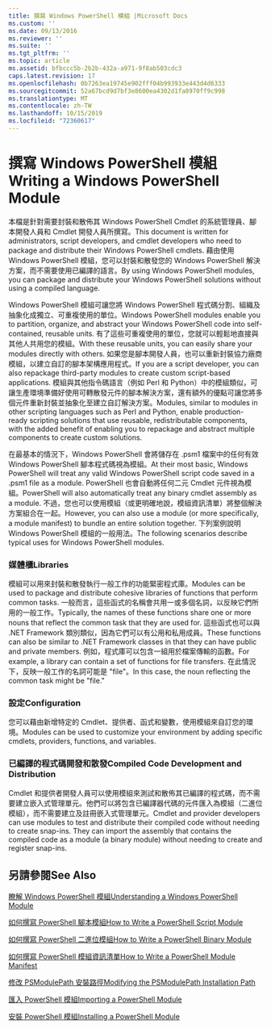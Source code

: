 ```yaml
---
title: 撰寫 Windows PowerShell 模組 |Microsoft Docs
ms.custom: ''
ms.date: 09/13/2016
ms.reviewer: ''
ms.suite: ''
ms.tgt_pltfrm: ''
ms.topic: article
ms.assetid: bfbccc5b-2b2b-432a-a971-9f8ab503cdc3
caps.latest.revision: 17
ms.openlocfilehash: 0b7263ea19745e902fff04b993933e443d4d6333
ms.sourcegitcommit: 52a67bcd9d7bf3e8600ea4302d1fa8970ff9c998
ms.translationtype: MT
ms.contentlocale: zh-TW
ms.lasthandoff: 10/15/2019
ms.locfileid: "72360617"
---
```

# <a name="writing-a-windows-powershell-module"></a><span data-ttu-id="3293a-102">撰寫 Windows PowerShell 模組</span><span class="sxs-lookup"><span data-stu-id="3293a-102">Writing a Windows PowerShell Module</span></span>

<span data-ttu-id="3293a-103">本檔是針對需要封裝和散佈其 Windows PowerShell Cmdlet 的系統管理員、腳本開發人員和 Cmdlet 開發人員所撰寫。</span><span class="sxs-lookup"><span data-stu-id="3293a-103">This document is written for administrators, script developers, and cmdlet developers who need to package and distribute their Windows PowerShell cmdlets.</span></span> <span data-ttu-id="3293a-104">藉由使用 Windows PowerShell 模組，您可以封裝和散發您的 Windows PowerShell 解決方案，而不需要使用已編譯的語言。</span><span class="sxs-lookup"><span data-stu-id="3293a-104">By using Windows PowerShell modules, you can package and distribute your Windows PowerShell solutions without using a compiled language.</span></span>

<span data-ttu-id="3293a-105">Windows PowerShell 模組可讓您將 Windows PowerShell 程式碼分割、組織及抽象化成獨立、可重複使用的單位。</span><span class="sxs-lookup"><span data-stu-id="3293a-105">Windows PowerShell modules enable you to partition, organize, and abstract your Windows PowerShell code into self-contained, reusable units.</span></span> <span data-ttu-id="3293a-106">有了這些可重複使用的單位，您就可以輕鬆地直接與其他人共用您的模組。</span><span class="sxs-lookup"><span data-stu-id="3293a-106">With these reusable units, you can easily share your modules directly with others.</span></span> <span data-ttu-id="3293a-107">如果您是腳本開發人員，也可以重新封裝協力廠商模組，以建立自訂的腳本架構應用程式。</span><span class="sxs-lookup"><span data-stu-id="3293a-107">If you are a script developer, you can also repackage third-party modules to create custom script-based applications.</span></span> <span data-ttu-id="3293a-108">模組與其他指令碼語言（例如 Perl 和 Python）中的模組類似，可讓生產環境準備好使用可轉散發元件的腳本解決方案，還有額外的優點可讓您將多個元件重新封裝並抽象化至建立自訂解決方案。</span><span class="sxs-lookup"><span data-stu-id="3293a-108">Modules, similar to modules in other scripting languages such as Perl and Python, enable production-ready scripting solutions that use reusable, redistributable components, with the added benefit of enabling you to repackage and abstract multiple components to create custom solutions.</span></span>

<span data-ttu-id="3293a-109">在最基本的情況下，Windows PowerShell 會將儲存在 .psm1 檔案中的任何有效 Windows PowerShell 腳本程式碼視為模組。</span><span class="sxs-lookup"><span data-stu-id="3293a-109">At their most basic, Windows PowerShell will treat any valid Windows PowerShell script code saved in a .psm1 file as a module.</span></span> <span data-ttu-id="3293a-110">PowerShell 也會自動將任何二元 Cmdlet 元件視為模組。</span><span class="sxs-lookup"><span data-stu-id="3293a-110">PowerShell will also automatically treat any binary cmdlet assembly as a module.</span></span> <span data-ttu-id="3293a-111">不過，您也可以使用模組（或更明確地說，模組資訊清單）將整個解決方案組合在一起。</span><span class="sxs-lookup"><span data-stu-id="3293a-111">However, you can also use a module (or more specifically, a module manifest) to bundle an entire solution together.</span></span> <span data-ttu-id="3293a-112">下列案例說明 Windows PowerShell 模組的一般用法。</span><span class="sxs-lookup"><span data-stu-id="3293a-112">The following scenarios describe typical uses for Windows PowerShell modules.</span></span>

### <a name="libraries"></a><span data-ttu-id="3293a-113">媒體櫃</span><span class="sxs-lookup"><span data-stu-id="3293a-113">Libraries</span></span>

<span data-ttu-id="3293a-114">模組可以用來封裝和散發執行一般工作的功能緊密程式庫。</span><span class="sxs-lookup"><span data-stu-id="3293a-114">Modules can be used to package and distribute cohesive libraries of functions that perform common tasks.</span></span> <span data-ttu-id="3293a-115">一般而言，這些函式的名稱會共用一或多個名詞，以反映它們所用的一般工作。</span><span class="sxs-lookup"><span data-stu-id="3293a-115">Typically, the names of these functions share one or more nouns that reflect the common task that they are used for.</span></span> <span data-ttu-id="3293a-116">這些函式也可以與 .NET Framework 類別類似，因為它們可以有公用和私用成員。</span><span class="sxs-lookup"><span data-stu-id="3293a-116">These functions can also be similar to .NET Framework classes in that they can have public and private members.</span></span> <span data-ttu-id="3293a-117">例如，程式庫可以包含一組用於檔案傳輸的函數。</span><span class="sxs-lookup"><span data-stu-id="3293a-117">For example, a library can contain a set of functions for file transfers.</span></span> <span data-ttu-id="3293a-118">在此情況下，反映一般工作的名詞可能是 "file"。</span><span class="sxs-lookup"><span data-stu-id="3293a-118">In this case, the noun reflecting the common task might be "file."</span></span>

### <a name="configuration"></a><span data-ttu-id="3293a-119">設定</span><span class="sxs-lookup"><span data-stu-id="3293a-119">Configuration</span></span>

<span data-ttu-id="3293a-120">您可以藉由新增特定的 Cmdlet、提供者、函式和變數，使用模組來自訂您的環境。</span><span class="sxs-lookup"><span data-stu-id="3293a-120">Modules can be used to customize your environment by adding specific cmdlets, providers, functions, and variables.</span></span>

### <a name="compiled-code-development-and-distribution"></a><span data-ttu-id="3293a-121">已編譯的程式碼開發和散發</span><span class="sxs-lookup"><span data-stu-id="3293a-121">Compiled Code Development and Distribution</span></span>

<span data-ttu-id="3293a-122">Cmdlet 和提供者開發人員可以使用模組來測試和散佈其已編譯的程式碼，而不需要建立嵌入式管理單元。他們可以將包含已編譯器代碼的元件匯入為模組（二進位模組），而不需要建立及註冊嵌入式管理單元。</span><span class="sxs-lookup"><span data-stu-id="3293a-122">Cmdlet and provider developers can use modules to test and distribute their compiled code without needing to create snap-ins. They can import the assembly that contains the compiled code as a module (a binary module) without needing to create and register snap-ins.</span></span>

## <a name="see-also"></a><span data-ttu-id="3293a-123">另請參閱</span><span class="sxs-lookup"><span data-stu-id="3293a-123">See Also</span></span>

[<span data-ttu-id="3293a-124">瞭解 Windows PowerShell 模組</span><span class="sxs-lookup"><span data-stu-id="3293a-124">Understanding a Windows PowerShell Module</span></span>](./understanding-a-windows-powershell-module.md)

[<span data-ttu-id="3293a-125">如何撰寫 PowerShell 腳本模組</span><span class="sxs-lookup"><span data-stu-id="3293a-125">How to Write a PowerShell Script Module</span></span>](./how-to-write-a-powershell-script-module.md)

[<span data-ttu-id="3293a-126">如何撰寫 PowerShell 二進位模組</span><span class="sxs-lookup"><span data-stu-id="3293a-126">How to Write a PowerShell Binary Module</span></span>](./how-to-write-a-powershell-binary-module.md)

[<span data-ttu-id="3293a-127">如何撰寫 PowerShell 模組資訊清單</span><span class="sxs-lookup"><span data-stu-id="3293a-127">How to Write a PowerShell Module Manifest</span></span>](how-to-write-a-powershell-module-manifest.md)

[<span data-ttu-id="3293a-128">修改 PSModulePath 安裝路徑</span><span class="sxs-lookup"><span data-stu-id="3293a-128">Modifying the PSModulePath Installation Path</span></span>](./modifying-the-psmodulepath-installation-path.md)

[<span data-ttu-id="3293a-129">匯入 PowerShell 模組</span><span class="sxs-lookup"><span data-stu-id="3293a-129">Importing a PowerShell Module</span></span>](./importing-a-powershell-module.md)

[<span data-ttu-id="3293a-130">安裝 PowerShell 模組</span><span class="sxs-lookup"><span data-stu-id="3293a-130">Installing a PowerShell Module</span></span>](./installing-a-powershell-module.md)
